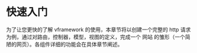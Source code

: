 # 快速入门

为了让您更快的了解 vframework 的使用，本章节将以创建一个完整的 http 请求为例，通过对路由，控制器，模型，视图的定义，完成一个 网站 的雏形（一个简陋的网页）。各组件详细的功能会在具体章节阐述。

